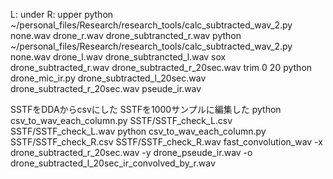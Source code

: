 L: under
R: upper
python ~/personal_files/Research/research_tools/calc_subtracted_wav_2.py none.wav drone_r.wav drone_subtrancted_r.wav
python ~/personal_files/Research/research_tools/calc_subtracted_wav_2.py none.wav drone_l.wav drone_subtrancted_l.wav
sox drone_subtracted_r.wav drone_subtracted_r_20sec.wav trim 0 20
python drone_mic_ir.py drone_subtracted_l_20sec.wav drone_subtracted_r_20sec.wav pseude_ir.wav

SSTFをDDAからcsvにした
SSTFを1000サンプルに編集した
python csv_to_wav_each_column.py SSTF/SSTF_check_L.csv SSTF/SSTF_check_L.wav
python csv_to_wav_each_column.py SSTF/SSTF_check_R.csv SSTF/SSTF_check_R.wav
fast_convolution_wav -x drone_subtracted_r_20sec.wav -y drone_pseude_ir.wav -o drone_subtracted_l_20sec_ir_convolved_by_r.wav
